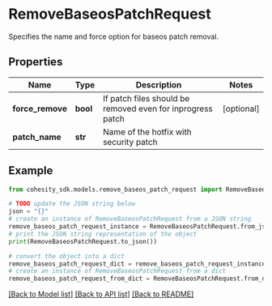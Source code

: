 # RemoveBaseosPatchRequest

Specifies the name and force option for baseos patch removal.

## Properties

Name | Type | Description | Notes
------------ | ------------- | ------------- | -------------
**force_remove** | **bool** | If patch files should be removed even for inprogress patch | [optional] 
**patch_name** | **str** | Name of the hotfix with security patch | 

## Example

```python
from cohesity_sdk.models.remove_baseos_patch_request import RemoveBaseosPatchRequest

# TODO update the JSON string below
json = "{}"
# create an instance of RemoveBaseosPatchRequest from a JSON string
remove_baseos_patch_request_instance = RemoveBaseosPatchRequest.from_json(json)
# print the JSON string representation of the object
print(RemoveBaseosPatchRequest.to_json())

# convert the object into a dict
remove_baseos_patch_request_dict = remove_baseos_patch_request_instance.to_dict()
# create an instance of RemoveBaseosPatchRequest from a dict
remove_baseos_patch_request_from_dict = RemoveBaseosPatchRequest.from_dict(remove_baseos_patch_request_dict)
```
[[Back to Model list]](../README.md#documentation-for-models) [[Back to API list]](../README.md#documentation-for-api-endpoints) [[Back to README]](../README.md)


